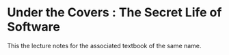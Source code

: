 Under the Covers : The Secret Life of Software
==============================================

This the lecture notes for the associated textbook of the same name.  